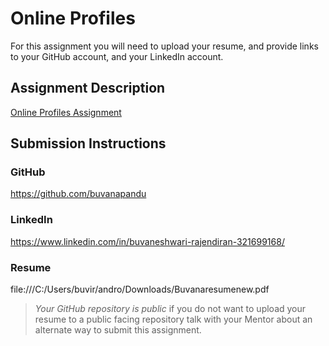 # Online Profiles
For this assignment you will need to upload your resume, and provide links to your GitHub account, and your LinkedIn account.

## Assignment Description
[Online Profiles Assignment](https://education.launchcode.org/liftoff/assignments/online-profiles/)

## Submission Instructions

### GitHub
https://github.com/buvanapandu

### LinkedIn
https://www.linkedin.com/in/buvaneshwari-rajendiran-321699168/

### Resume
file:///C:/Users/buvir/andro/Downloads/Buvanaresumenew.pdf


> *Your GitHub repository is public* if you do not want to upload your resume to a public facing repository talk with your Mentor about an alternate way to submit this assignment.
